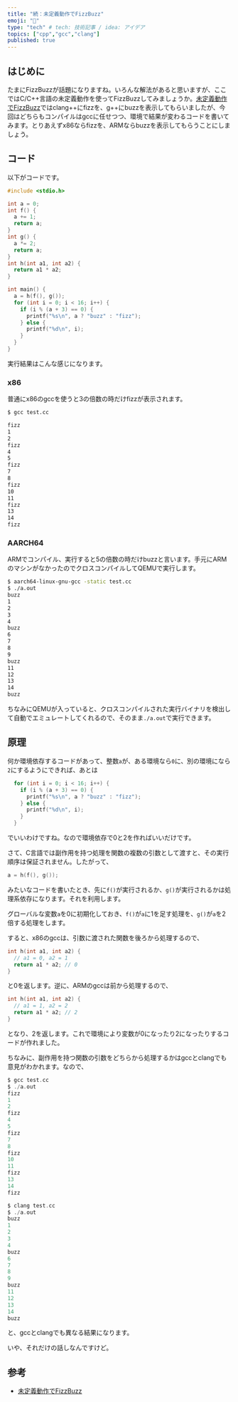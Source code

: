 ```yaml
---
title: "続：未定義動作でFizzBuzz"
emoji: "🤖"
type: "tech" # tech: 技術記事 / idea: アイデア
topics: ["cpp","gcc","clang"]
published: true
---
```


## はじめに

たまにFizzBuzzが話題になりますね。いろんな解法があると思いますが、ここではC/C++言語の未定義動作を使ってFizzBuzzしてみましょうか。[未定義動作でFizzBuzz](https://zenn.dev/kaityo256/articles/fizzbuzz_undefined)ではclang++にfizzを、g++にbuzzを表示してもらいましたが、今回はどちらもコンパイルはgccに任せつつ、環境で結果が変わるコードを書いてみます。とりあえずx86ならfizzを、ARMならbuzzを表示してもらうことにしましょう。

## コード

以下がコードです。

```c
#include <stdio.h>

int a = 0;
int f() {
  a += 1;
  return a;
}
int g() {
  a *= 2;
  return a;
}
int h(int a1, int a2) {
  return a1 * a2;
}

int main() {
  a = h(f(), g());
  for (int i = 0; i < 16; i++) {
    if (i % (a + 3) == 0) {
      printf("%s\n", a ? "buzz" : "fizz");
    } else {
      printf("%d\n", i);
    }
  }
}
```

実行結果はこんな感じになります。

### x86

普通にx86のgccを使うと3の倍数の時だけfizzが表示されます。

```sh
$ gcc test.cc

fizz
1
2
fizz
4
5
fizz
7
8
fizz
10
11
fizz
13
14
fizz
```

### AARCH64

ARMでコンパイル、実行すると5の倍数の時だけbuzzと言います。手元にARMのマシンがなかったのでクロスコンパイルしてQEMUで実行します。

```sh
$ aarch64-linux-gnu-gcc -static test.cc
$ ./a.out
buzz
1
2
3
4
buzz
6
7
8
9
buzz
11
12
13
14
buzz
```

ちなみにQEMUが入っていると、クロスコンパイルされた実行バイナリを検出して自動でエミュレートしてくれるので、そのまま`./a.out`で実行できます。

## 原理

何か環境依存するコードがあって、整数`a`が、ある環境なら`0`に、別の環境になら`2`にするようにできれば、あとは

```c
  for (int i = 0; i < 16; i++) {
    if (i % (a + 3) == 0) {
      printf("%s\n", a ? "buzz" : "fizz");
    } else {
      printf("%d\n", i);
    }
  }
```

でいいわけですね。なので環境依存で0と2を作ればいいだけです。

さて、C言語では副作用を持つ処理を関数の複数の引数として渡すと、その実行順序は保証されません。したがって、

```c
a = h(f(), g());
```

みたいなコードを書いたとき、先に`f()`が実行されるか、`g()`が実行されるかは処理系依存になります。それを利用します。

グローバルな変数`a`を0に初期化しておき、`f()`が`a`に1を足す処理を、`g()`が`a`を2倍する処理をします。

すると、x86のgccは、引数に渡された関数を後ろから処理するので、

```c
int h(int a1, int a2) {
  // a1 = 0, a2 = 1
  return a1 * a2; // 0
}
```

と0を返します。逆に、ARMのgccは前から処理するので、

```c
int h(int a1, int a2) {
  // a1 = 1, a2 = 2
  return a1 * a2; // 2
}
```

となり、2を返します。これで環境により変数が0になったり2になったりするコードが作れました。

ちなみに、副作用を持つ関数の引数をどちらから処理するかはgccとclangでも意見がわかれます。なので、

```c
$ gcc test.cc
$ ./a.out
fizz
1
2
fizz
4
5
fizz
7
8
fizz
10
11
fizz
13
14
fizz

$ clang test.cc
$ ./a.out
buzz
1
2
3
4
buzz
6
7
8
9
buzz
11
12
13
14
buzz
```

と、gccとclangでも異なる結果になります。

いや、それだけの話しなんですけど。

## 参考

* [未定義動作でFizzBuzz](https://zenn.dev/kaityo256/articles/fizzbuzz_undefined)